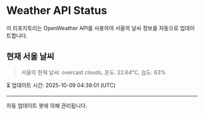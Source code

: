 
# Weather API Status

이 리포지토리는 OpenWeather API를 사용하여 서울의 날씨 정보를 자동으로 업데이트합니다.

## 현재 서울 날씨
> 서울의 현재 날씨: overcast clouds, 온도: 22.64°C, 습도: 63%

⏳ 업데이트 시간: 2025-10-09 04:39:01 (UTC)

---
자동 업데이트 봇에 의해 관리됩니다.

